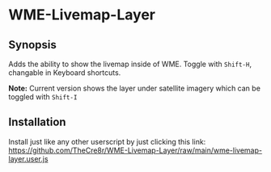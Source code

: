 # WME-Livemap-Layer

## Synopsis

Adds the ability to show the livemap inside of WME. Toggle with `Shift-H`, changable in Keyboard shortcuts.

**Note:** Current version shows the layer under satellite imagery which can be toggled with `Shift-I`

## Installation

Install just like any other userscript by just clicking this link:
https://github.com/TheCre8r/WME-Livemap-Layer/raw/main/wme-livemap-layer.user.js
